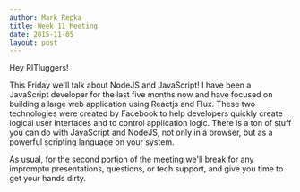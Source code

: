 ```yaml
---
author: Mark Repka
title: Week 11 Meeting
date: 2015-11-05
layout: post
---
```

Hey RITluggers!

This Friday we'll talk about NodeJS and JavaScript! I have been a JavaScript developer for the last five months now and have focused on building a large web application using Reactjs and Flux. These two technologies were created by Facebook to help developers quickly create logical user interfaces and to control application logic. There is a ton of stuff you can do with JavaScript and NodeJS, not only in a browser, but as a powerful scripting language on your system.


As usual, for the second portion of the meeting we'll break for any impromptu presentations, questions, or tech
support, and give you time to get your hands dirty.
